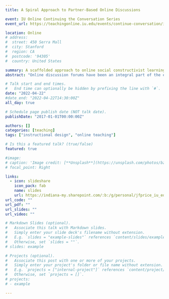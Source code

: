 ```yaml
---
title: A Spiral Approach to Partner-Based Online Discussions

event: IU Online Continuing the Conversation Series
event_url: https://teachingonline.iu.edu/events/continue-conversation/index.html

location: Online
# address:
#  street: 450 Serra Mall
#  city: Stanford
#  region: CA
#  postcode: '94305'
#  country: United States

summary: A scaffolded approach to online social constructivist learning via paired forum assignments.
abstract: "Online discussion forums have been an integral part of the effort to provide social learning experiences for students online. An area of concern, however, is that frequently social learning and deep, multilevel cognitive learning are treated separately rather than as an inclusive package, with practices and outcomes that are separate and distinct rather than intertwined and co-generative. This proposal describes an approach that recognizes the tricky concept of time, the importance of scaffolding and social constructivism, and the need to ground online practices in a spiral approach (Bruner, 2009; National Research Council, 2000) with Bloom’s revised taxonomy (Krathwohl, 2002; Wedlock, 2017) as a guide. Students are paired in online discussions over three-week units in which the unit follows a scaffolded Understanding-Analyzing-Transforming structure. Pairs provide each other feedback in order to support each other’s growth and learning."

# Talk start and end times.
#   End time can optionally be hidden by prefixing the line with `#`.
date: "2022-04-22"
#date_end: "2022-04-22T14:30:00Z"
all_day: true

# Schedule page publish date (NOT talk date).
publishDate: "2017-01-01T00:00:00Z"

authors: []
categories: [teaching]
tags: ["instructional design", "online teaching"]

# Is this a featured talk? (true/false)
featured: true

#image:
# caption: 'Image credit: [**Unsplash**](https://unsplash.com/photos/bzdhc5b3Bxs)'
# focal_point: Right

links:
  - icon: slideshare
    icon_pack: fab
    name: slides
    url: https://indiana-my.sharepoint.com/:b:/g/personal/jfprice_iu_edu/Eb0QGgG9dhlLhbDcUx2VbzIBJt-onWJHzVeWyq4d6C__vg?e=JMRdhl
url_code: ""
url_pdf: ""
url_slides: ""
url_video: ""

# Markdown Slides (optional).
#   Associate this talk with Markdown slides.
#   Simply enter your slide deck's filename without extension.
#   E.g. `slides = "example-slides"` references `content/slides/example-slides.md`.
#   Otherwise, set `slides = ""`.
# slides: example

# Projects (optional).
#   Associate this post with one or more of your projects.
#   Simply enter your project's folder or file name without extension.
#   E.g. `projects = ["internal-project"]` references `content/project/deep-learning/index.md`.
#   Otherwise, set `projects = []`.
# projects:
# - example

---
```

